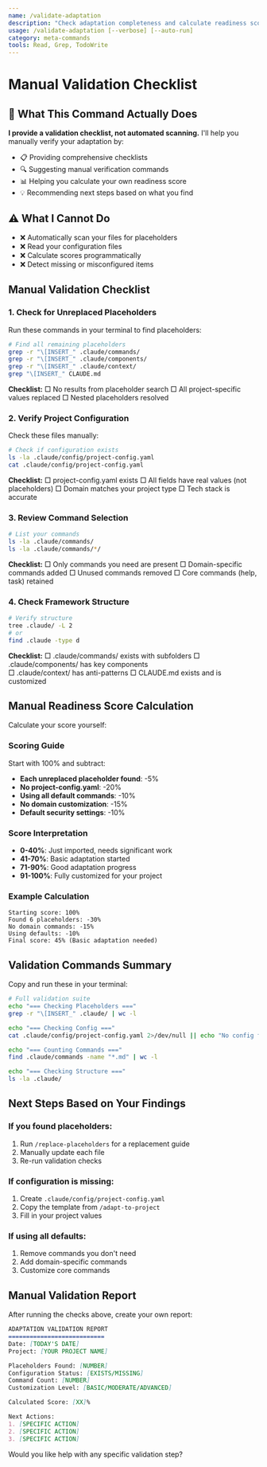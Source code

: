 ```yaml
---
name: /validate-adaptation
description: "Check adaptation completeness and calculate readiness score"
usage: /validate-adaptation [--verbose] [--auto-run]
category: meta-commands
tools: Read, Grep, TodoWrite
---
```


# Manual Validation Checklist

## 🎯 What This Command Actually Does

**I provide a validation checklist, not automated scanning.** I'll help you manually verify your adaptation by:
- 📋 Providing comprehensive checklists
- 🔍 Suggesting manual verification commands
- 📊 Helping you calculate your own readiness score
- 💡 Recommending next steps based on what you find

## ⚠️ What I Cannot Do
- ❌ Automatically scan your files for placeholders
- ❌ Read your configuration files
- ❌ Calculate scores programmatically
- ❌ Detect missing or misconfigured items

## Manual Validation Checklist

### 1. Check for Unreplaced Placeholders
Run these commands in your terminal to find placeholders:
```bash
# Find all remaining placeholders
grep -r "\[INSERT_" .claude/commands/
grep -r "\[INSERT_" .claude/components/
grep -r "\[INSERT_" .claude/context/
grep "\[INSERT_" CLAUDE.md
```

**Checklist:**
□ No results from placeholder search
□ All project-specific values replaced
□ Nested placeholders resolved

### 2. Verify Project Configuration
Check these files manually:
```bash
# Check if configuration exists
ls -la .claude/config/project-config.yaml
cat .claude/config/project-config.yaml
```

**Checklist:**
□ project-config.yaml exists
□ All fields have real values (not placeholders)
□ Domain matches your project type
□ Tech stack is accurate

### 3. Review Command Selection
```bash
# List your commands
ls -la .claude/commands/
ls -la .claude/commands/*/
```

**Checklist:**
□ Only commands you need are present
□ Domain-specific commands added
□ Unused commands removed
□ Core commands (help, task) retained

### 4. Check Framework Structure
```bash
# Verify structure
tree .claude/ -L 2
# or
find .claude -type d
```

**Checklist:**
□ .claude/commands/ exists with subfolders
□ .claude/components/ has key components  
□ .claude/context/ has anti-patterns
□ CLAUDE.md exists and is customized

## Manual Readiness Score Calculation

Calculate your score yourself:

### Scoring Guide
Start with 100% and subtract:
- **Each unreplaced placeholder found**: -5%
- **No project-config.yaml**: -20%
- **Using all default commands**: -10%
- **No domain customization**: -15%
- **Default security settings**: -10%

### Score Interpretation
- **0-40%**: Just imported, needs significant work
- **41-70%**: Basic adaptation started
- **71-90%**: Good adaptation progress
- **91-100%**: Fully customized for your project

### Example Calculation
```
Starting score: 100%
Found 6 placeholders: -30%
No domain commands: -15%
Using defaults: -10%
Final score: 45% (Basic adaptation needed)
```

## Validation Commands Summary

Copy and run these in your terminal:
```bash
# Full validation suite
echo "=== Checking Placeholders ==="
grep -r "\[INSERT_" .claude/ | wc -l

echo "=== Checking Config ==="
cat .claude/config/project-config.yaml 2>/dev/null || echo "No config found"

echo "=== Counting Commands ==="
find .claude/commands -name "*.md" | wc -l

echo "=== Checking Structure ==="
ls -la .claude/
```

## Next Steps Based on Your Findings

### If you found placeholders:
1. Run `/replace-placeholders` for a replacement guide
2. Manually update each file
3. Re-run validation checks

### If configuration is missing:
1. Create `.claude/config/project-config.yaml`
2. Copy the template from `/adapt-to-project`
3. Fill in your project values

### If using all defaults:
1. Remove commands you don't need
2. Add domain-specific commands
3. Customize core commands

## Manual Validation Report

After running the checks above, create your own report:
```markdown
ADAPTATION VALIDATION REPORT
===========================
Date: [TODAY'S DATE]
Project: [YOUR PROJECT NAME]

Placeholders Found: [NUMBER]
Configuration Status: [EXISTS/MISSING]
Command Count: [NUMBER]
Customization Level: [BASIC/MODERATE/ADVANCED]

Calculated Score: [XX]%

Next Actions:
1. [SPECIFIC ACTION]
2. [SPECIFIC ACTION]
3. [SPECIFIC ACTION]
```

Would you like help with any specific validation step?